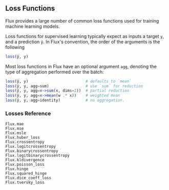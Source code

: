 ## Loss Functions
Flux provides a large number of common loss functions used for training machine learning models. 

Loss functions for supervised learning typically expect as inputs a target `y`, and a prediction `ŷ`.
In Flux's convention, the order of the arguments is the following
```julia
loss(ŷ, y)
```

Most loss functions in Flux have an optional argument `agg`, denoting the type of aggregation performed over the
batch: 
```julia
loss(ŷ, y)                         # defaults to `mean`
loss(ŷ, y, agg=sum)                # use `sum` for reduction
loss(ŷ, y, agg=x->sum(x, dims=2))  # partial reduction
loss(ŷ, y, agg=x->mean(w .* x))    # weighted mean
loss(ŷ, y, agg=identity)           # no aggregation. 
```

### Losses Reference
```@docs
Flux.mae
Flux.mse
Flux.msle
Flux.huber_loss
Flux.crossentropy
Flux.logitcrossentropy
Flux.binarycrossentropy
Flux.logitbinarycrossentropy
Flux.kldivergence
Flux.poisson_loss
Flux.hinge
Flux.squared_hinge
Flux.dice_coeff_loss
Flux.tversky_loss
```
